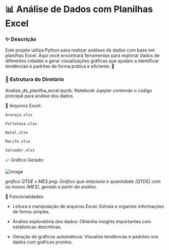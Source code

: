 # 📊 Análise de Dados com Planilhas Excel

### ✨ Descrição

Este projeto utiliza Python para realizar análises de dados com base em planilhas Excel. Aqui você encontrará ferramentas para explorar dados de diferentes cidades e gerar visualizações gráficas que ajudam a identificar tendências e padrões de forma prática e eficiente. 🚀

### 📂 Estrutura do Diretório

Analise_de_planilha_excel.ipynb: Notebook Jupyter contendo o código principal para análise dos dados.

📄 Arquivos Excel:

    Aracaju.xlsx

    Fortaleza.xlsx

    Natal.xlsx

    Recife.xlsx

    Salvador.xlsx

📈 Gráfico Gerado:

![image](https://github.com/user-attachments/assets/22ba8ade-757e-4d10-a29a-9d02e91aa991)

_grafico QTDE x MES.png: Gráfico que relaciona a quantidade (QTDE) com os meses (MES), gerado a partir da análise._

🚀 Funcionalidades

- Leitura e manipulação de arquivos Excel: Extraia e organize informações de forma simples.
  
- Análise exploratória dos dados: Obtenha insights importantes com estatísticas descritivas.
  
- Geração de gráficos automáticos: Visualize tendências e padrões nos dados com gráficos prontos.

